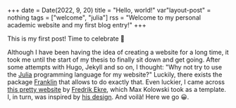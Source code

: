 +++
date = Date(2022, 9, 20)
title = "Hello, world!"
var"layout-post" = nothing
tags = ["welcome", "julia"]
rss = "Welcome to my personal academic website and my first blog entry!"
+++

This is my first post! Time to celebrate &#127881;

Although I have been having the idea of creating a website for a long time, it took me until the start of my thesis to finally sit down and get going. After some attempts with Hugo, Jekyll and so on, I thought: "Why not try to use the [Julia](https://julialang.org/) programming language for my website?" Luckily, there exists the package [Franklin](https://franklinjl.org) that allows to do exactly that. Even luckier, I came across [this pretty website](https://fredrikekre.se) by [Fredrik Ekre](https://github.com/fredrikekre), which Max Kolowski took as a template. I, in turn, was inspired by [his design](https://maximikos.github.io/). And voilà! Here we go &#128512;.